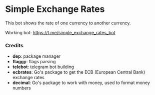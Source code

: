 # Simple Exchange Rates

This bot shows the rate of one currency to another currency.

Working bot: https://t.me/simple_exchange_rates_bot

### Credits

- **dep**: package manager
- **flaggy**: flags parsing
- **telebot**: telegram bot building
- **ecbrates**: Go's package to get the ECB (European Central Bank) exchange rates
- **decimal**: Go's package to work with money, used to format money numbers
